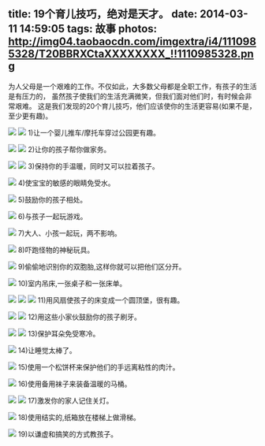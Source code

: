 title: 19个育儿技巧，绝对是天才。
date: 2014-03-11 14:59:05
tags: 故事
photos: http://img04.taobaocdn.com/imgextra/i4/1110985328/T20BBRXCtaXXXXXXXX_!!1110985328.png
---

为人父母是一个艰难的工作。不仅如此，大多数父母都是全职工作，有孩子的生活是有压力的，
虽然孩子使我们的生活充满微笑，但我们面对他们时，有时候会非常艰难。
这是我们发现的20个育儿技巧，他们应该使你的生活更容易(如果不是，至少更有趣)。

<!-- more -->

![](http://img02.taobaocdn.com/imgextra/i2/1110985328/T2SaWiXB4aXXXXXXXX_!!1110985328.jpg)
![](http://img04.taobaocdn.com/imgextra/i4/1110985328/T2hTgeXiVbXXXXXXXX_!!1110985328.jpg)
1)让一个婴儿推车/摩托车穿过公园更有趣。

![](http://img03.taobaocdn.com/imgextra/i3/1110985328/T2fKsVXaNbXXXXXXXX_!!1110985328.jpg)
![](http://img02.taobaocdn.com/imgextra/i2/1110985328/T28R.zXeFbXXXXXXXX_!!1110985328.jpg)
2)让你的孩子帮你做家务。

![](http://img04.taobaocdn.com/imgextra/i4/1110985328/T2nB4eXERaXXXXXXXX_!!1110985328.jpg)
![](http://img01.taobaocdn.com/imgextra/i1/1110985328/T2M3m5XCXaXXXXXXXX_!!1110985328.jpg)
3)保持你的手温暖，同时又可以拉着孩子。

![](http://img03.taobaocdn.com/imgextra/i3/1110985328/T2sMMVXbhbXXXXXXXX_!!1110985328.jpg)
4)使宝宝的敏感的眼睛免受水。

![](http://img01.taobaocdn.com/imgextra/i1/1110985328/T2NR_kXc4cXXXXXXXX_!!1110985328.jpg)
5)鼓励你的孩子相处。

![](http://img04.taobaocdn.com/imgextra/i4/1110985328/T2.4P8XgJbXXXXXXXX_!!1110985328.jpg)
6)与孩子一起玩游戏。

![](http://img04.taobaocdn.com/imgextra/i4/1110985328/T20ASaXDpaXXXXXXXX_!!1110985328.jpg)
7)大人、小孩一起玩，两不影响。

![](http://img02.taobaocdn.com/imgextra/i2/1110985328/T2s80mXpJbXXXXXXXX_!!1110985328.jpg)
8)吓跑怪物的神秘玩具。

![](http://img03.taobaocdn.com/imgextra/i3/1110985328/T2xe85XpFbXXXXXXXX_!!1110985328.jpg)
9)偷偷地识别你的双胞胎,这样你就可以把他们区分开。

![](http://img03.taobaocdn.com/imgextra/i3/1110985328/T2dh.uXg4bXXXXXXXX_!!1110985328.jpg)
10)室内吊床,一张桌子和一张床单。

![](http://img01.taobaocdn.com/imgextra/i1/1110985328/T2SKSQXgpcXXXXXXXX_!!1110985328.jpg)
![](http://img02.taobaocdn.com/imgextra/i2/1110985328/T25z0tXEpaXXXXXXXX_!!1110985328.jpg)
![](http://img02.taobaocdn.com/imgextra/i2/1110985328/T2nIYRXhdbXXXXXXXX_!!1110985328.jpg)
11)用风扇使孩子的床变成一个圆顶堡，很有趣。

![](http://img02.taobaocdn.com/imgextra/i2/1110985328/T2b3FWXDRaXXXXXXXX_!!1110985328.jpg)
![](http://img01.taobaocdn.com/imgextra/i1/1110985328/T2rzqsXBtaXXXXXXXX_!!1110985328.jpg)
12)用这些小家伙鼓励你的孩子刷牙。

![](http://img02.taobaocdn.com/imgextra/i2/1110985328/T2lekUXjdbXXXXXXXX_!!1110985328.jpg)
![](http://img01.taobaocdn.com/imgextra/i1/1110985328/T2L4GVXgRcXXXXXXXX_!!1110985328.jpg)
13)保护耳朵免受寒冷。

![](http://img04.taobaocdn.com/imgextra/i4/1110985328/T2c_Q5XXlbXXXXXXXX_!!1110985328.jpg)
14)让睡觉太棒了。

![](http://img04.taobaocdn.com/imgextra/i4/1110985328/T25SMYXbpbXXXXXXXX_!!1110985328.jpg)
15)使用一个松饼杯来保护他们的手远离粘性的肉汁。

![](http://img01.taobaocdn.com/imgextra/i1/1110985328/T2DQ.RXn0aXXXXXXXX_!!1110985328.jpg)
16)使用备用袜子来装备温暖的马桶。

![](http://img04.taobaocdn.com/imgextra/i4/1110985328/T2WrXwXyJbXXXXXXXX_!!1110985328.jpg)
![](http://img04.taobaocdn.com/imgextra/i4/1110985328/T2mqBLXEFaXXXXXXXX_!!1110985328.jpg)
17)激发你的家人记住关灯。

![](http://img01.taobaocdn.com/imgextra/i1/1110985328/T2UkUUXn4aXXXXXXXX_!!1110985328.jpg)
18)使用结实的,纸箱放在楼梯上做滑梯。

![](http://img04.taobaocdn.com/imgextra/i4/1110985328/T2vA0jXDlaXXXXXXXX_!!1110985328.jpg)
19)以谦虚和搞笑的方式教孩子。
